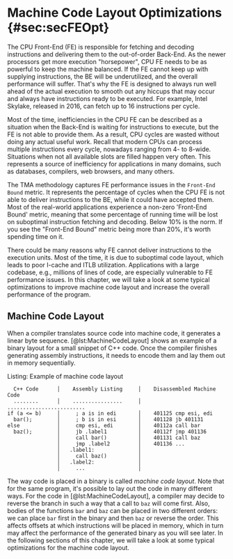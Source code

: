 # Machine Code Layout Optimizations {#sec:secFEOpt}

The CPU Front-End (FE) is responsible for fetching and decoding instructions and delivering them to the out-of-order Back-End. As the newer processors get more execution "horsepower", CPU FE needs to be as powerful to keep the machine balanced. If the FE cannot keep up with supplying instructions, the BE will be underutilized, and the overall performance will suffer. That's why the FE is designed to always run well ahead of the actual execution to smooth out any hiccups that may occur and always have instructions ready to be executed. For example, Intel Skylake, released in 2016, can fetch up to 16 instructions per cycle.

Most of the time, inefficiencies in the CPU FE can be described as a situation when the Back-End is waiting for instructions to execute, but the FE is not able to provide them. As a result, CPU cycles are wasted without doing any actual useful work. Recall that modern CPUs can process multiple instructions every cycle, nowadays ranging from 4- to 8-wide. Situations when not all available slots are filled happen very often. This represents a source of inefficiency for applications in many domains, such as databases, compilers, web browsers, and many others. 

The TMA methodology captures FE performance issues in the `Front-End Bound` metric. It represents the percentage of cycles when the CPU FE is not able to deliver instructions to the BE, while it could have accepted them. Most of the real-world applications experience a non-zero 'Front-End Bound' metric, meaning that some percentage of running time will be lost on suboptimal instruction fetching and decoding. Below 10\% is the norm. If you see the "Front-End Bound" metric being more than 20\%, it's worth spending time on it.

There could be many reasons why FE cannot deliver instructions to the execution units. Most of the time, it is due to suboptimal code layout, which leads to poor I-cache and ITLB utilization. Applications with a large codebase, e.g., millions of lines of code, are especially vulnerable to FE performance issues. In this chapter, we will take a look at some typical optimizations to improve machine code layout and increase the overall performance of the program.

## Machine Code Layout

When a compiler translates source code into machine code, it generates a linear byte sequence. [@lst:MachineCodeLayout] shows an example of a binary layout for a small snippet of C++ code. Once the compiler finishes generating assembly instructions, it needs to encode them and lay them out in memory sequentially.

Listing: Example of machine code layout

~~~~ {#lst:MachineCodeLayout .cpp}
  C++ Code      │    Assembly Listing     │    Disassembled Machine Code
  ........      │    ................     │    ......................... 
if (a <= b)     │     ; a is in edi       │    401125 cmp esi, edi
  bar();        │     ; b is in esi       │    401128 jb 401131
else            │     cmp esi, edi        │    40112a call bar
  baz();        │     jb .label1          │    40112f jmp 401136
                │     call bar()          │    401131 call baz
                │     jmp .label2         │    401136 ...
                │   .label1:              │
                │     call baz()          │
                │   .label2:              │
                │     ...                 │
~~~~~~~~~~~~~~~~~~~~~~~~~~~~~~~~~~~~~~~~~~~~~~~~~

The way code is placed in a binary is called *machine code layout*. Note that for the same program, it's possible to lay out the code in many different ways. For the code in [@lst:MachineCodeLayout], a compiler may decide to reverse the branch in such a way that a call to `baz` will come first. Also, bodies of the functions `bar` and `baz` can be placed in two different orders: we can place `bar` first in the binary and then `baz` or reverse the order. This affects offsets at which instructions will be placed in memory, which in turn may affect the performance of the generated binary as you will see later. In the following sections of this chapter, we will take a look at some typical optimizations for the machine code layout.
